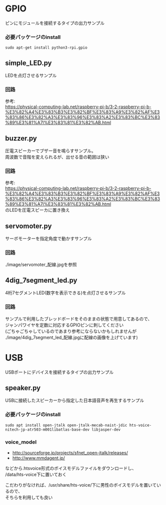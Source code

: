 # GPIO

ピンにモジュールを接続するタイプの出力サンプル

### 必要パッケージのinstall

```
sudo apt-get install python3-rpi.gpio
```

## simple_LED.py

LEDを点灯させるサンプル

### 回路

参考:  
https://physical-computing-lab.net/raspberry-pi-b/3-2-raspberry-pi-b-%E3%82%A4%E3%83%B3%E3%82%BF%E3%83%A9%E3%82%AF%E3%83%86%E3%82%A3%E3%83%96%E3%83%A2%E3%83%BC%E3%83%89%E3%81%A7l%E3%83%81%E3%82%AB.html

## buzzer.py

圧電スピーカーでブザー音を鳴らすサンプル。  
周波数で音階を変えられるが、出せる音の範囲は狭い

### 回路

参考:  
https://physical-computing-lab.net/raspberry-pi-b/3-2-raspberry-pi-b-%E3%82%A4%E3%83%B3%E3%82%BF%E3%83%A9%E3%82%AF%E3%83%86%E3%82%A3%E3%83%96%E3%83%A2%E3%83%BC%E3%83%89%E3%81%A7l%E3%83%81%E3%82%AB.html  
のLEDを圧電スピーカに置き換え


## servomoter.py

サーボモーターを指定角度で動かすサンプル

### 回路

./image/servomoter_配線.jpgを参照

## 4dig_7segment_led.py

4桁7セグメントLED(数字を表示できる)を点灯させるサンプル  

### 回路
サンプルで利用したブレッドボードをそのままの状態で用意してあるので、  
ジャンパワイヤを定数に対応するGPIOピンに刺してください  
(ごちゃごちゃしているのであまり参考にならないかもしれませんが  
./image/4dig_7segment_led_配線.jpgに配線の画像を上げています)


# USB

USBポートにデバイスを接続するタイプの出力サンプル

## speaker.py

USBに接続したスピーカーから指定した日本語音声を再生するサンプル

### 必要パッケージのinstall

```
sudo apt install open-jtalk open-jtalk-mecab-naist-jdic hts-voice-nitech-jp-atr503-m001libatlas-base-dev libjasper-dev
```

### voice_model

* http://sourceforge.jp/projects/sfnet_open-jtalk/releases/
* http://www.mmdagent.jp/

などから.htsvoice形式のボイスモデルファイルをダウンロードし、  
/data/hts-voice下に置いておく  

こだわりがなければ、/usr/share/hts-voice/下に男性のボイスモデルを置いているので、  
そちらを利用しても良い

